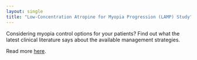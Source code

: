 ```yaml
---
layout: single
title: "Low-Concentration Atropine for Myopia Progression (LAMP) Study"
---
```


Considering myopia control options for your patients? Find out what the latest clinical literature says about the available management strategies.

Read more [here](https://pubmed.ncbi.nlm.nih.gov/30514630/).